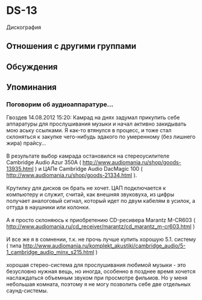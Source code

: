 # DS-13

Дискография

## Отношения с другими группами


## Обсуждения


## Упоминания

### Поговорим об аудиоаппаратуре...

Гвоздев 14.08.2012 15:20:
Камрад на днях задумал прикупить себе аппаратуры для прослушивания музыки и начал активно закидывать мою аську ссылками. Я как-то втянулся в процесс, и тоже стал склоняться к закупке чего-нибудь эдакого по умеренному (без лишнего жира) прайсу...<BR><BR>В результате выбор камрада остановился на стереоусилителе Cambridge Audio Azur 350A ( <A HREF="http://www.audiomania.ru/shop/goods-13935.html" TARGET="_blank">http://www.audiomania.ru/shop/goods-13935.html</A> ) и ЦАПе Cambridge Audio DacMagic 100 ( <A HREF="http://www.audiomania.ru/shop/goods-21334.html" TARGET="_blank">http://www.audiomania.ru/shop/goods-21334.html</A> ). <BR><BR>Крутилку для дисков он брать не хочет. ЦАП подключается к компьютеру и служит, считай, как внешняя звуковуха, из цифры получает аналоговый сигнал, который идет по двум кабелям в усилок, а оттуда в наушники или колонки. <BR><BR>А я просто склоняюсь к приобретению CD-ресивера Marantz M-CR603 ( <A HREF="http://www.audiomania.ru/cd_receiver/marantz/cd_marantz_m-cr603.html" TARGET="_blank">http://www.audiomania.ru/cd_receiver/marantz/cd_marantz_m-cr603.html</A> )<BR><BR>И все же я в сомнении, т.к. не прочь лучше купить хорошую 5.1. систему ( типа <A HREF="http://www.audiomania.ru/komplekt_akustiki/cambridge_audio/5-1_cambridge_audio_minx_s215.html" TARGET="_blank">http://www.audiomania.ru/komplekt_akustiki/cambridge_audio/5-1_cambridge_audio_minx_s215.html</A> )<BR><BR>хорошая стерео-система для прослушивания любимой музыки - это безусловно нужная вещь, но иногда, особенно в позднее время хочется наслаждаться объемным звуком при просмотре фильмов. Но у меня небольшая комната, поэтому я не могу позволить себе две отдельных саунд-системы. 

